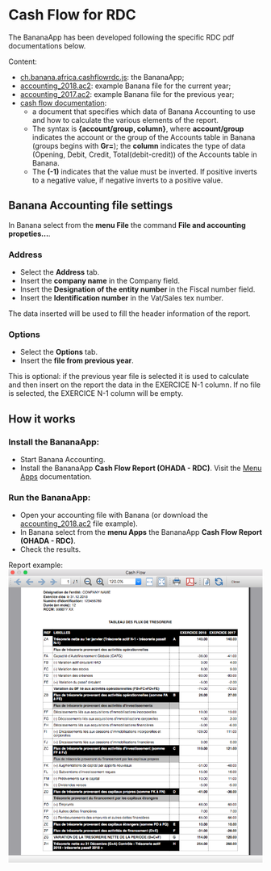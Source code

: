# Cash Flow for RDC

The BananaApp has been developed following the specific RDC pdf documentations below.

Content:

* [ch.banana.africa.cashflowrdc.js](https://raw.githubusercontent.com/BananaAccounting/Africa/master/RDC/cashflow/ch.banana.africa.cashflowrdc.js): the BananaApp;
* [accounting_2018.ac2](https://github.com/BananaAccounting/Africa/raw/master/RDC/cashflow/accounting_2018.ac2): example Banana file for the current year;
* [accounting_2017.ac2](https://github.com/BananaAccounting/Africa/raw/master/RDC/cashflow/accounting_2017.ac2): example Banana file for the previous year;
* [cash flow documentation](https://github.com/BananaAccounting/Africa/blob/master/RDC/cashflow/cashflow_documentation.pdf):
	* a document that specifies which data of Banana Accounting to use and how to calculate the various elements of the report.
	* The syntax is **{account/group, column}**, where **account/group** indicates the account or the group of the Accounts table in Banana (groups begins with **Gr=**); the **column** indicates the type of data (Opening, Debit, Credit, Total(debit-credit)) of the Accounts table in Banana.
	* The **(-1)** indicates that the value must be inverted. If positive inverts to a negative value, if negative inverts to a positive value.

## Banana Accounting file settings
In Banana select from the **menu File** the command **File and accounting propeties...**.
### Address
* Select the **Address** tab.
* Insert the **company name** in the Company field.
* Insert the **Designation of the entity number** in the Fiscal number field.
* Insert the **Identification number** in the Vat/Sales tex number.

The data inserted will be used to fill the header information of the report.

### Options
* Select the **Options** tab.
* Insert the **file from previous year**. 

This is optional: if the previous year file is selected it is used to calculate and then insert on the report the data in the EXERCICE N-1 column. If no file is selected, the EXERCICE N-1 column will be empty.

## How it works

### Install the BananaApp:
* Start Banana Accounting.
* Install the BananaApp **Cash Flow Report (OHADA - RDC)**. Visit the [Menu Apps](https://www.banana.ch/doc9/en/node/4727) documentation.

### Run the BananaApp:
* Open your accounting file with Banana (or download the [accounting_2018.ac2](https://github.com/BananaAccounting/Africa/raw/master/RDC/cashflow/accounting_2018.ac2) file example).
* In Banana select from the **menu Apps** the BananaApp **Cash Flow Report (OHADA - RDC)**.
* Check the results.

Report example:
![Cash Flow Report Example](https://raw.githubusercontent.com/BananaAccounting/Africa/master/RDC/cashflow/images/banana_report.png)

